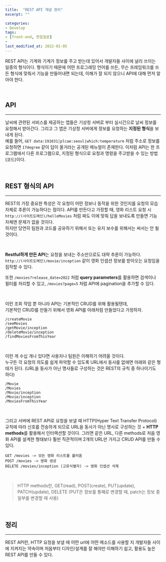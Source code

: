 ```yaml
---
title:  "REST API 개념 정리"
excerpt: ""

categories:
- Develop
tags:
- [front-end, 면접질문]
- 
last_modified_at: 2022-01-05
---
```


REST API는 기계와 기계가 정보를 주고 받는데 있어서 개발자들 사이에 널리 쓰이는 일종의 형식이다. 형식이기 때문에 어떤 프로그래밍 언어를 쓰든, 무슨 프레임워크를 쓰든 형식에 맞춰서 기능을 만들어내면 되는데, 이해가 잘 되지 않으니 API에 대해 먼저 알아야 한다.

<br>

## API
---
날씨에 관련된 서비스를 제공하는 앱들은 기상청 서버로 부터 실시간으로 날씨 정보를 요청해서 받아간다. 그리고 그 앱은 기상청 서버에게 정보를 요청하는 **지정된 형식**을 보내게 된다. <br>
예를 들어, `GET data:191031|plcae:seoul|which:temperature` 처럼 주소로 정보를 요청하면 `17degree` 같이 답이 올거라는 공개된 메뉴얼이 존재한다.
이처럼 API는 한 프로그램에서 다른 프로그램으로, 지정된 형식으로 요청과 명령을 주고받을 수 있는 방법(코드)이다.

<br>

## REST 형식의 API
---
REST의 가장 중요한 특성은 각 요청이 어떤 정보나 동작을 위한 것인지를 요청의 모습 자체로 추론이 가능하다는 점이다. API를 만든다고 가정할 때, 영화 리스트 요청 시 `http://(사이트도메인)/helloMovies` 처럼 짜도 이에 맞춰 답을 보내도록 만들면 기능 자체엔 문제가 없을 것이다. <br> 하지만 당연히 팀원과 코드를 공유하기 위해서 또는 유지 보수를 위해서는 써서는 안 될 것이다.

<br>

**Restful하게 만든 API**는 요청을 보내는 주소만으로도 대략 추론이 가능하다. 
`http://(사이트도메인)/movie/inception` 같이 영화 인셉션 정보를 받아오는 요청임을 짐작할 수 있다. 

또한 `/movies?release_date=2022` 처럼 **query parameters**를 활용하면 검색이나 필터를 처리할 수 있고, `/movies?page=5` 처럼 API에 pagination을 추가할 수 있다.

<br>

이런 조회 작업 뿐 아니라 API는 기본적인 CRUD를 위해 활용될텐데,  
기본적인 CRUD를 만들기 위해서 영화 API를 아래처럼 만들었다고 가정하자.
```
/createMovie
/seeMovies
/getMovie/inception
/deleteMovie/inception
/findMoviesFromThisYear 
``` 

<br>

이런 게 수십 개나 있다면 사용자나 팀원은 이해하기 어려울 것이다. <br> 
누구든 각 요청의 의도를 쉽게 파악할 수 있도록 URL에서 동사를 없애면 아래와 같은 형태가 된다. (URL을 동사가 아닌 명사들로 구성하는 것은 REST의 규칙 중 하나이기도 하다)
```
/Movie
/Movies
/Movie/inception
/Movie/inception
/MoviesFromThisYear 
```

<br>

그리고 서버에 REST API로 요청을 보낼 때 HTTP(Hyper Text Transfer Protocol) 규칙에 따라 신호를 전송하게 되므로 URL을 동사가 아닌 명사로 구성하는 것 + **HTTP methods**를 활용해서 인터랙션할 것이다. 그러면 같은 URL, 다른 methods로 처음 영화 API를 설계한 형태보다 훨씬 직관적이며 2개의 URL만 가지고 CRUD API를 만들 수 있다.

```
GET /movies -> 모든 영화 리스트를 불러옴
POST /movies -> 영화 생성
DELETE /movies/inception (고유식별자) -> 영화 인셉션 삭제
```

<br>


> HTTP methods란, GET(read), POST(create), PUT(update), PATCH(update), DELETE (PUT은 정보를 통째로 변경할 때, patch는 정보 중 일부를 변경할 때 사용) 

<br>

## 정리
---
REST API란, HTTP 요청을 보낼 때 어떤 url에 어떤 메소드를 사용할 지 개발자들 사이에 지켜지는 약속이며 처음부터 디자인/설계를 잘 해야만 이해하기 쉽고, 활용도 높은 REST API를 만들 수 있다.